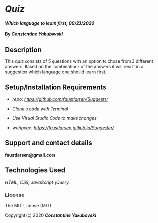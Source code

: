 
# _Quiz_

#### _Which language to learn first, 09/23/2020_

#### By _**Constantine Yakubovski**_

## Description

This quiz consists of 5 questions with an option to chose from 3 different answers. Based on the combinations of the answers it will result in a suggestion which language one should learn first.

## Setup/Installation Requirements

*  _repo: https://github.com/faustlarsen/Suggester_

*  _Clone a code with Terminal_

*  _Use Visual Studio Code to make changes_

*  _webpage: https://faustlarsen.github.io/Suggester/_
  
 
## Support and contact details

 
__faustlarsen@gmail.com__
  

## Technologies Used

_HTML, CSS, JavaScript, jQuery._

### License

The MIT License (MIT)

Copyright (c) 2020 **_Constantine Yakubovski_**
